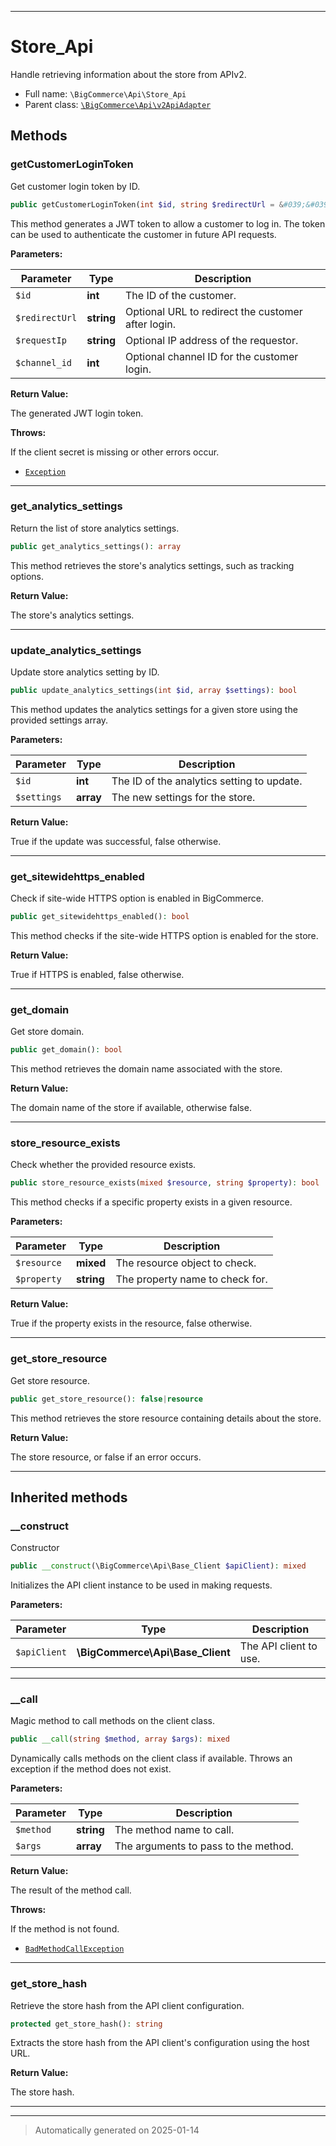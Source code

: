 ***

# Store_Api

Handle retrieving information about the store from APIv2.



* Full name: `\BigCommerce\Api\Store_Api`
* Parent class: [`\BigCommerce\Api\v2ApiAdapter`](./classes/BigCommerce/Api/v2ApiAdapter.md)




## Methods


### getCustomerLoginToken

Get customer login token by ID.

```php
public getCustomerLoginToken(int $id, string $redirectUrl = &#039;&#039;, string $requestIp = &#039;&#039;, int $channel_id): string
```

This method generates a JWT token to allow a customer to log in. The token can
be used to authenticate the customer in future API requests.






**Parameters:**

| Parameter | Type | Description |
|-----------|------|-------------|
| `$id` | **int** | The ID of the customer. |
| `$redirectUrl` | **string** | Optional URL to redirect the customer after login. |
| `$requestIp` | **string** | Optional IP address of the requestor. |
| `$channel_id` | **int** | Optional channel ID for the customer login. |


**Return Value:**

The generated JWT login token.



**Throws:**
<p>If the client secret is missing or other errors occur.</p>

- [`Exception`](./classes/Exception.md)



***

### get_analytics_settings

Return the list of store analytics settings.

```php
public get_analytics_settings(): array
```

This method retrieves the store's analytics settings, such as tracking options.







**Return Value:**

The store's analytics settings.




***

### update_analytics_settings

Update store analytics setting by ID.

```php
public update_analytics_settings(int $id, array $settings): bool
```

This method updates the analytics settings for a given store using the provided
settings array.






**Parameters:**

| Parameter | Type | Description |
|-----------|------|-------------|
| `$id` | **int** | The ID of the analytics setting to update. |
| `$settings` | **array** | The new settings for the store. |


**Return Value:**

True if the update was successful, false otherwise.




***

### get_sitewidehttps_enabled

Check if site-wide HTTPS option is enabled in BigCommerce.

```php
public get_sitewidehttps_enabled(): bool
```

This method checks if the site-wide HTTPS option is enabled for the store.







**Return Value:**

True if HTTPS is enabled, false otherwise.




***

### get_domain

Get store domain.

```php
public get_domain(): bool
```

This method retrieves the domain name associated with the store.







**Return Value:**

The domain name of the store if available, otherwise false.




***

### store_resource_exists

Check whether the provided resource exists.

```php
public store_resource_exists(mixed $resource, string $property): bool
```

This method checks if a specific property exists in a given resource.






**Parameters:**

| Parameter | Type | Description |
|-----------|------|-------------|
| `$resource` | **mixed** | The resource object to check. |
| `$property` | **string** | The property name to check for. |


**Return Value:**

True if the property exists in the resource, false otherwise.




***

### get_store_resource

Get store resource.

```php
public get_store_resource(): false|resource
```

This method retrieves the store resource containing details about the store.







**Return Value:**

The store resource, or false if an error occurs.




***


## Inherited methods


### __construct

Constructor

```php
public __construct(\BigCommerce\Api\Base_Client $apiClient): mixed
```

Initializes the API client instance to be used in making requests.






**Parameters:**

| Parameter | Type | Description |
|-----------|------|-------------|
| `$apiClient` | **\BigCommerce\Api\Base_Client** | The API client to use. |





***

### __call

Magic method to call methods on the client class.

```php
public __call(string $method, array $args): mixed
```

Dynamically calls methods on the client class if available. Throws an exception if the method does not exist.






**Parameters:**

| Parameter | Type | Description |
|-----------|------|-------------|
| `$method` | **string** | The method name to call. |
| `$args` | **array** | The arguments to pass to the method. |


**Return Value:**

The result of the method call.



**Throws:**
<p>If the method is not found.</p>

- [`BadMethodCallException`](./classes/BadMethodCallException.md)



***

### get_store_hash

Retrieve the store hash from the API client configuration.

```php
protected get_store_hash(): string
```

Extracts the store hash from the API client's configuration using the host URL.







**Return Value:**

The store hash.




***


***
> Automatically generated on 2025-01-14
